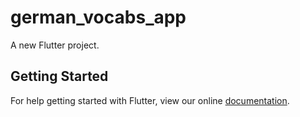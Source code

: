 # german_vocabs_app

A new Flutter project.

## Getting Started

For help getting started with Flutter, view our online
[documentation](https://flutter.io/).
